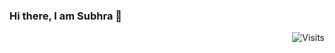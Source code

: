 ### Hi there, I am Subhra 👋  

<div align="right">
  <img src="https://img.shields.io/badge/Visits-0-blue?label=PageVisitCounter&labelColor=000000&logo=GitHub&logoColor=FFFFFF&color=1D70B8&style=for-the-badge" alt="Visits">
</div>
